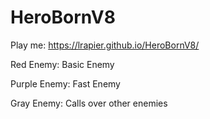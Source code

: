 # HeroBornV8
 
Play me: https://lrapier.github.io/HeroBornV8/

Red Enemy: Basic Enemy

Purple Enemy: Fast Enemy

Gray Enemy: Calls over other enemies
